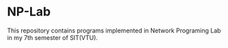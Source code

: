 # NP-Lab
This repository contains programs implemented in Network Programing Lab in my 7th semester of SIT(VTU).